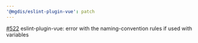 ```yaml
---
'@mgdis/eslint-plugin-vue': patch
---
```


[#522](https://gitlab.mgdis.fr/core/core-ui/core-ui/-/issues/522) eslint-plugin-vue: error with the naming-convention rules if used with variables
